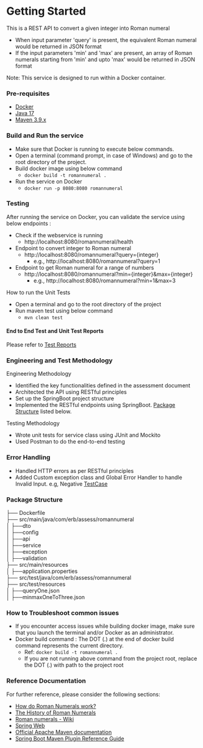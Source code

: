 # Getting Started
This is a REST API to convert a given integer into Roman numeral
* When input parameter 'query' is present, the equivalent Roman numeral would be returned in JSON format
* If the input parameters 'min' and 'max' are present, an array of Roman numerals starting from 'min' and upto 'max' would be returned in JSON format

Note: This service is designed to run within a Docker container.

### Pre-requisites
* [Docker](https://docs.docker.com/installation/#installation) 
* [Java 17](https://www.oracle.com/java/technologies/downloads/#java17)  
* [Maven 3.9.x](https://maven.apache.org/download.cgi) 

### Build and Run the service
* Make sure that Docker is running to execute below commands.
* Open a terminal (command prompt, in case of Windows) and go to the root directory of the project.
* Build docker image using below command
   * <code>docker build -t romannumeral .</code>
* Run the service on Docker
   * <code>docker run -p 8080:8080 romannumeral</code>

### Testing
After running the service on Docker, you can validate the service using below endpoints :
* Check if the webservice is running
  * http://localhost:8080/romannumeral/health
* Endpoint to convert integer to Roman numeral
  * http://localhost:8080/romannumeral?query={integer}
    * e.g., http://localhost:8080/romannumeral?query=1
* Endpoint to get Roman numeral for a range of numbers
  * http://localhost:8080/romannumeral?min={integer}&max={integer}
    * e.g., http://localhost:8080/romannumeral?min=1&max=3

How to run the Unit Tests
* Open a terminal and go to the root directory of the project
* Run maven test using below command
  * <code>mvn clean test</code>

#### End to End Test and Unit Test Reports
Please refer to [Test Reports](docs/TestReport.md)

### Engineering and Test Methodology
Engineering Methodology
* Identified the key functionalities defined in the assessment document
* Architected the API using RESTful principles
* Set up the SpringBoot project structure
* Implemented the RESTful endpoints using SpringBoot. [Package Structure](README.md#package-structure) listed below.

Testing Methodology
* Wrote unit tests for service class using JUnit and Mockito
* Used Postman to do the end-to-end testing

### Error Handling
* Handled HTTP errors as per RESTful principles
* Added Custom exception class and Global Error Handler to handle Invalid Input. e.g, Negative [TestCase](docs/MinMax_Negative_Testcase.png)

### Package Structure
├── Dockerfile <br />
├── src/main/java/com/erb/assess/romannumeral <br />
│   ├──dto <br />
│   ├──config <br />
│   ├──api <br />
│   ├──service <br />
│   ├──exception <br />
│   ├──validation <br />
├── src/main/resources <br />
│   ├──application.properties <br />
├── src/test/java/com/erb/assess/romannumeral <br />
├── src/test/resources <br />
│   ├──queryOne.json <br />
│   ├──minmaxOneToThree.json <br />

### How to Troubleshoot common issues
* If you encounter access issues while building docker image, make sure that you launch the terminal and/or Docker as an administrator.
* Docker build command : The DOT (.) at the end of docker build command represents the current directory.
  * Ref: <code>docker build -t romannumeral .</code>
  * If you are not running above command from the project root, replace the DOT (.) with path to the project root

### Reference Documentation
For further reference, please consider the following sections:
* [How do Roman Numerals work?](https://historylearning.com/a-history-of-ancient-rome/history-of-roman-numerals/how-do-roman-numerals-work)
* [The History of Roman Numerals](https://historylearning.com/a-history-of-ancient-rome/history-of-roman-numerals)
* [Roman numerals - Wiki](https://en.wikipedia.org/wiki/Roman_numerals)
* [Spring Web](https://docs.spring.io/spring-boot/docs/3.3.2/reference/htmlsingle/index.html#web)
* [Official Apache Maven documentation](https://maven.apache.org/guides/index.html)
* [Spring Boot Maven Plugin Reference Guide](https://docs.spring.io/spring-boot/3.3.2/maven-plugin)


